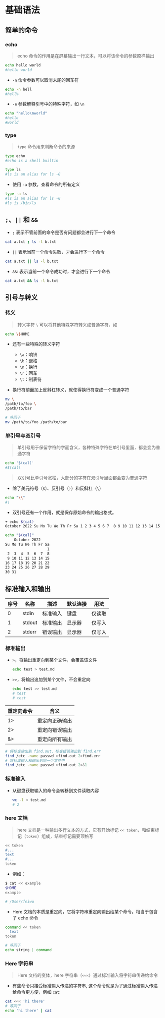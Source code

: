 # 基础语法

## 简单的命令

### echo

>echo 命令的作用是在屏幕输出一行文本，可以将该命令的参数原样输出

```bash
echo hello world
#hello world
```

* `-n` 命令参数可以取消末尾的回车符

```bash
echo -n hell 
#hell% 
```

* `-e` 参数解释引号中的特殊字符，如 `\n`

```bash
echo "hello\nworld"
#hello
#world
```

### type

>`type` 命令用来判断命令的来源

```bash
type echo  
#echo is a shell builtin

type ls  
#ls is an alias for ls -G
```

* 使用 `-a` 参数，查看命令的所有定义

```bash
type -a ls
#ls is an alias for ls -G
#ls is /bin/ls
```

## `;`、`||` 和 `&&`

* `;` 表示不管前面的命令是否有问题都会进行下一个命令

```bash
cat a.txt ; ls -l b.txt
```

* `||` 表示当前一个命令失败，才会进行下一个命令

```bash
cat a.txt || ls -l b.txt
```

* `&&`: 表示当前一个命令成功时，才会进行下一个命令

```bash
cat a.txt && ls -l b.txt
```

## 引号与转义

### 转义

> 转义字符 `\` 可以将其他特殊字符转义成普通字符，如

```bash
echo \$HOME 
```

* 还有一些特殊的转义字符
  * `\a`：响铃
  * `\b`：退格
  * `\n`：换行
  * `\r`：回车
  * `\t`：制表符

* 换行符前面加上反斜杠转义，就使得换行符变成一个普通字符

```bash
mv \
/path/to/foo \
/path/to/bar

# 等同于
mv /path/to/foo /path/to/bar
```

### 单引号与双引号

> 单引号用于保留字符的字面含义，各种特殊字符在单引号里面，都会变为普通字符

```bash
echo '$(cal)'
#$(cal)
```

> 双引号比单引号宽松，大部分的字符在双引号里面都会变为普通字符

* 除了美元符号（`$`）、反引号（`)`）和反斜杠（`\`）

```bash
echo "\\"
#\
```

* 双引号还有一个作用，就是保存原始命令的输出格式。

```bash
➜ echo $(cal)  
October 2022 Su Mo Tu We Th Fr Sa 1 2 3 4 5 6 7  8 9 10 11 12 13 14 15 16 17 18 19 20 21 22 23 24 25 26 27 28 29 30 31

echo "$(cal)"
    October 2022      
Su Mo Tu We Th Fr Sa  
                   1  
 2  3  4  5  6  7  8  
 9 10 11 12 13 14 15  
16 17 18 19 20 21 22  
23 24 25 26 27 28 29  
30 31
```

## 标准输入和输出

| 序号 | 名称   | 描述     | 默认连接 | 用法   |
| ---- | ------ | -------- | -------- | ------ |
| 0    | stdin  | 标准输入 | 键盘     | 仅读取 |
| 1    | stdout | 标准输出 | 显示器   | 仅写入 |
| 2    | stderr | 错误输出 | 显示器   | 仅写入 |

### 标准输出

* `>`，将输出重定向到某个文件，会覆盖该文件

   ```bash
   echo test > test.md
   ```

* `>>`，将输出追加到某个文件，不会重定向

   ```bash
   echo test >> test.md
   # test
   # test
   ```

| 重定向命令 | 含义           |
| ---------- | -------------- |
| 1>         | 重定向正确输出 |
| 2>         | 重定向错误输出 |
| &>         | 重定向所有输出 |

```bash
# 将标准输出到 find.out、标准错误输出到 find.err
find /etc -name passwd >find.out 2>find.err
# 将标准输入和输出到同一个文件中
find /etc -name passwd >find.out 2>&1
```

### 标准输入

* 从键盘获取输入的命令会转移到文件读取内容

   ```bash
   wc -l < test.md
   # 2
   ```

### here 文档

> here 文档是一种输出多行文本的方式，它有开始标记 `<< token`，和结束标记（`token`）组成，结束标记需要顶格写

```bash
<< token
#...
text
#...
token
```

* 例如：

```bash
$ cat << example
$HOME
example

# /User/feiwu
```

* Here 文档的本质是重定向，它将字符串重定向输出给某个命令，相当于包含了 echo 命令

```bash
command << token
  text
token

# 等同于
echo string | command
```

### Here 字符串

> Here 文档的变体，here 字符串（`<<<`）通过标准输入将字符串传递给命令

* 有些命令只接受标准输入传递的字符串, 这个命令就是为了通过标准输入传递给命令更方便，例如 `cat`:

```bash
cat <<< 'hi there'
# 等同于
echo 'hi there' | cat
```
